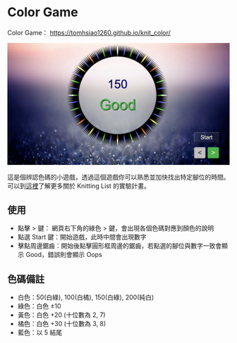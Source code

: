 Color Game
======
Color Game： https://tomhsiao1260.github.io/knit_color/

![Alt text](/resource/img/screenshot.png)

這是個辨認色碼的小遊戲，透過這個遊戲你可以熟悉並加快找出特定腳位的時間。可以到[這裡](https://github.com/TomHsiao1260/knit_list)了解更多關於 Knitting List 的實驗計畫。

使用
------
* 點擊 > 鍵： 網頁右下角的綠色 > 鍵，會出現各個色碼對應到顏色的說明
* 點選 Start 鍵：開始遊戲，此時中間會出現數字
* 擊點周邊鋸齒：開始後點擊圓形框周邊的鋸齒，若點選的腳位與數字一致會顯示 Good，錯誤則會顯示 Oops

色碼備註
------
* 白色：50(白綠), 100(白橘), 150(白綠), 200(純白)
* 綠色：白色 ±10
* 黃色：白色 +20 (十位數為 2, 7)
* 橘色：白色 +30 (十位數為 3, 8)
* 藍色：以 5 結尾
